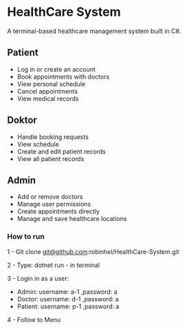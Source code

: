 # HealthCare System
A terminal-based healthcare management system built in C#.


## Patient
- Log in or create an account
- Book appointments with doctors
- View personal schedule
- Cancel appointments
- View medical records

## Doktor
- Handle booking requests
- View schedule
- Create and edit patient records
- View all patient records

## Admin
- Add or remove doctors
- Manage user permissions
- Create appointments directly
- Manage and save healthcare locations




### How to run

1 - Git clone git@github.com:robinhel/HealthCare-System.git

2 - Type: dotnet run - in terminal

3 - Login in as a user:
* Admin: username: a-1 ,password: a 
* Doctor: username: d-1 ,password: a 
* Patient: username: p-1 ,password: a 

4 - Follow to Menu